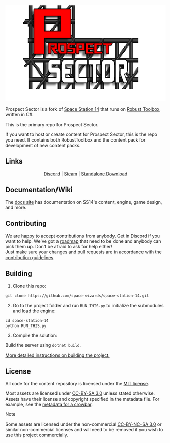 <div class="header" align="center">  
<img alt="Space Station 14" width="880" height="300" src="https://github.com/Prospect-Sector/prospect-sector/blob/main/Resources/Textures/_PS/Logo/logo.png?raw=true">  
</div>

Prospect Sector is a fork of [Space Station 14](https://github.com/space-wizards/space-station-14) that runs on [Robust Toolbox](https://github.com/space-wizards/RobustToolbox), written in C#.

This is the primary repo for Prospect Sector.

If you want to host or create content for Prospect Sector, this is the repo you need. It contains both RobustToolbox and the content pack for development of new content packs.

## Links

<div class="header" align="center">  

[Discord](https://discord.prospect-sector.space/) | [Steam](https://store.steampowered.com/app/1255460/Space_Station_14/) | [Standalone Download](https://cdn.prospect-sector.space/fork/prospect-sector)  

</div>

## Documentation/Wiki

The [docs site](https://docs.spacestation14.com/) has documentation on SS14's content, engine, game design, and more.  

## Contributing

We are happy to accept contributions from anybody. Get in Discord if you want to help. We've got a [roadmap](https://discord.com/channels/1397939148731711488/1399001297147006998) that need to be done and anybody can pick them up. Don't be afraid to ask for help either!  
Just make sure your changes and pull requests are in accordance with the [contribution guidelines](https://docs.spacestation14.com/en/general-development/codebase-info/pull-request-guidelines.html).

## Building

1. Clone this repo:
```shell
git clone https://github.com/space-wizards/space-station-14.git
```
2. Go to the project folder and run `RUN_THIS.py` to initialize the submodules and load the engine:
```shell
cd space-station-14
python RUN_THIS.py
```
3. Compile the solution:  

Build the server using `dotnet build`.

[More detailed instructions on building the project.](https://docs.spacestation14.com/en/general-development/setup.html)

## License

All code for the content repository is licensed under the [MIT license](https://github.com/space-wizards/space-station-14/blob/master/LICENSE.TXT).  

Most assets are licensed under [CC-BY-SA 3.0](https://creativecommons.org/licenses/by-sa/3.0/) unless stated otherwise. Assets have their license and copyright specified in the metadata file. For example, see the [metadata for a crowbar](https://github.com/space-wizards/space-station-14/blob/master/Resources/Textures/Objects/Tools/crowbar.rsi/meta.json).  

> [!NOTE]
> Some assets are licensed under the non-commercial [CC-BY-NC-SA 3.0](https://creativecommons.org/licenses/by-nc-sa/3.0/) or similar non-commercial licenses and will need to be removed if you wish to use this project commercially.
